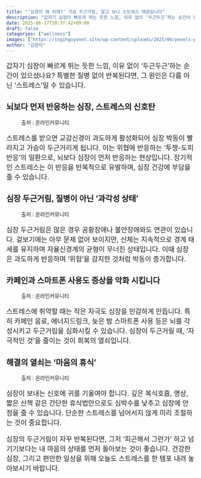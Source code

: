 ```yaml
---
title: "‘심장이 왜 이래?’ 가슴 두근거림, 알고 보니 스트레스 때문입니다"
description: "갑자기 심장이 빠르게 뛰는 듯한 느낌, 이유 없이 ‘두근두근’하는 순간이 있으셨나요? 특별한 질병 없이 반복된다면, 그 원인은 다름 아닌 ‘스트레스’일 수 있습니다."
date: 2025-06-17T20:37:42+09:00
draft: false
categories: ["wellness"]
images: ["https://ingihgoyonet.site/wp-content/uploads/2025/06/pexels-pedro-figueras-202443-626165-1024x683.jpg", "https://ingihgoyonet.site/wp-content/uploads/2025/06/pexels-karolina-grabowska-4386467-683x1024.jpg", "https://ingihgoyonet.site/wp-content/uploads/2025/06/pexels-stasknop-2916450-1024x683.jpg", "https://ingihgoyonet.site/wp-content/uploads/2025/06/pexels-oluremi-adebayo-1507823-2908175-1024x557.jpg"]
author: "김현지"
---
```


<p style="font-size:18px">갑자기 심장이 빠르게 뛰는 듯한 느낌, 이유 없이 ‘두근두근’하는 순간이 있으셨나요? 특별한 질병 없이 반복된다면, 그 원인은 다름 아닌 ‘스트레스’일 수 있습니다.</p> <h2 >뇌보다 먼저 반응하는 심장, 스트레스의 신호탄</h2> <figure ><img src="https://ingihgoyonet.site/wp-content/uploads/2025/06/pexels-pedro-figueras-202443-626165-1024x683.jpg" alt="" style="aspect-ratio:16/9;object-fit:cover"/><figcaption >출처 : 온라인커뮤니티</figcaption></figure> <p style="font-size:18px">스트레스를 받으면 교감신경이 과도하게 활성화되어 심장 박동이 빨라지고 가슴이 두근거리게 됩니다. 이는 위협에 반응하는 ‘투쟁-도피 반응’의 일환으로, 뇌보다 심장이 먼저 반응하는 현상입니다. 장기적인 스트레스는 이 반응을 반복적으로 유발하며, 심장 건강에 부담을 줄 수 있습니다.</p> <h2 >심장 두근거림, 질병이 아닌 ‘과각성 상태’</h2> <figure ><img src="https://ingihgoyonet.site/wp-content/uploads/2025/06/pexels-karolina-grabowska-4386467-683x1024.jpg" alt="" style="aspect-ratio:16/9;object-fit:cover"/><figcaption >출처 : 온라인커뮤니티</figcaption></figure> <p style="font-size:18px">심장 두근거림은 많은 경우 공황장애나 불안장애와도 연관이 있습니다. 겉보기에는 아무 문제 없어 보이지만, 신체는 지속적으로 경계 태세를 유지하며 자율신경계의 균형이 무너진 상태입니다. 이때 심장은 과도하게 반응하며 ‘위험’을 감지한 것처럼 박동이 증가합니다.</p> <h2 >카페인과 스마트폰 사용도 증상을 악화 시킵니다</h2> <figure ><img src="https://ingihgoyonet.site/wp-content/uploads/2025/06/pexels-stasknop-2916450-1024x683.jpg" alt="" style="aspect-ratio:16/9;object-fit:cover"/><figcaption >출처 : 온라인커뮤니티</figcaption></figure> <p style="font-size:18px">스트레스에 취약할 때는 작은 자극도 심장을 민감하게 만듭니다. 특히 카페인 음료, 에너지드링크, 늦은 밤 스마트폰 사용 등은 뇌를 각성시키고 두근거림을 심화시킬 수 있습니다. 심장이 두근거릴 때, ‘자극적인 것’을 줄이는 것이 회복의 열쇠입니다.</p> <h2 >해결의 열쇠는 ‘마음의 휴식’</h2> <figure ><img src="https://ingihgoyonet.site/wp-content/uploads/2025/06/pexels-oluremi-adebayo-1507823-2908175-1024x557.jpg" alt="" style="aspect-ratio:16/9;object-fit:cover"/><figcaption >출처 : 온라인커뮤니티</figcaption></figure> <p style="font-size:18px">심장이 보내는 신호에 귀를 기울여야 합니다. 깊은 복식호흡, 명상, 짧은 산책 같은 간단한 휴식법만으로도 심박수를 낮추고 심장에 안정을 줄 수 있습니다. 단순한 스트레스를 넘어서지 않게 미리 조절하는 것이 중요합니다.</p> <p style="font-size:18px">심장의 두근거림이 자꾸 반복된다면, 그저 ‘피곤해서 그런가’ 하고 넘기기보다는 내 마음의 상태를 먼저 돌아보는 것이 좋습니다. 건강한 심장, 그리고 편안한 일상을 위해 오늘도 스트레스를 한 템포 내려 놓아보시기 바랍니다.</p>